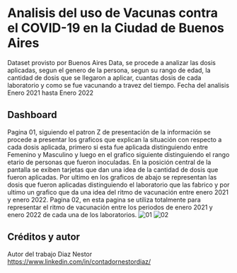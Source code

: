 # Analisis del uso de Vacunas contra el COVID-19 en la Ciudad de Buenos Aires

Dataset provisto por Buenos Aires Data, se procede a analizar las dosis aplicadas, segun el genero de la persona, segun su rango de edad, la cantidad de dosis que se llegaron
a aplicar, cuantas dosis de cada laboratorio y como se fue vacunando a travez del tiempo.
Fecha del analisis Enero 2021 hasta Enero 2022

## Dashboard

Pagina 01, siguiendo el patron Z de presentación de la información se procede a presentar los graficos que explican la situación con respecto a cada dosis aplicada, primero si esta fue aplicada distinguiendo entre Femenino y Masculino y luego en el grafico siguiente distinguiendo el rango etario de personas que fueron inoculadas. En la posición central de la pantalla se exiben tarjetas que dan una idea de la cantidad de dosis que fueron aplicadas. Por ultimo en los graficos de abajo se representan las dosis que fueron aplicadas distinguiendo el laboratorio que las fabrico y por ultimo un grafico que da una idea del ritmo de vacunación entre enero 2021 y enero 2022.
Pagina 02, en esta pagina se utiliza totalmente para representar el ritmo de vacunación entre los periodos de enero 2021 y enero 2022 de cada una de los laboratorios. 
![01](https://user-images.githubusercontent.com/94582879/156054376-0f052f69-2f4f-4221-a185-691208aa2805.jpg)
![02](https://user-images.githubusercontent.com/94582879/156054379-007f7dd5-b30b-4e1e-809a-f2df35334bdd.jpg)

## Créditos y autor
Autor del trabajo Diaz Nestor https://www.linkedin.com/in/contadornestordiaz/

